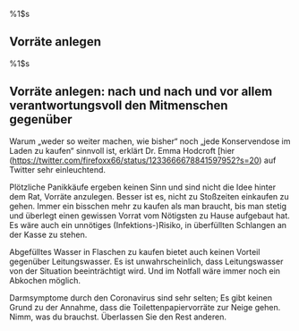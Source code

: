 %1$s
## Vorräte anlegen

%1$s
## Vorräte anlegen: nach und nach und vor allem verantwortungsvoll den Mitmenschen gegenüber

Warum „weder so weiter machen, wie bisher“ noch „jede Konservendose im Laden zu kaufen“ sinnvoll ist, erklärt Dr. Emma Hodcroft [hier (https://twitter.com/firefoxx66/status/1233666678841597952?s=20) auf Twitter sehr einleuchtend.

Plötzliche Panikkäufe ergeben keinen Sinn und sind nicht die Idee hinter dem Rat, Vorräte anzulegen.
Besser ist es, nicht zu Stoßzeiten einkaufen zu gehen. Immer ein bisschen mehr zu kaufen als man braucht, bis man stetig und überlegt einen gewissen Vorrat vom Nötigsten zu Hause aufgebaut hat. 
Es wäre auch ein unnötiges \(Infektions-\)Risiko, in überfüllten Schlangen an der Kasse zu stehen.

Abgefülltes Wasser in Flaschen zu kaufen bietet auch keinen Vorteil gegenüber Leitungswasser. Es ist unwahrscheinlich, dass Leitungswasser von der Situation beeinträchtigt wird. Und im Notfall wäre immer noch ein Abkochen möglich.

Darmsymptome durch den Coronavirus sind sehr selten; Es gibt keinen Grund zu der Annahme, dass die Toilettenpapiervorräte zur Neige gehen. Nimm, was du brauchst. Überlassen Sie den Rest anderen.




